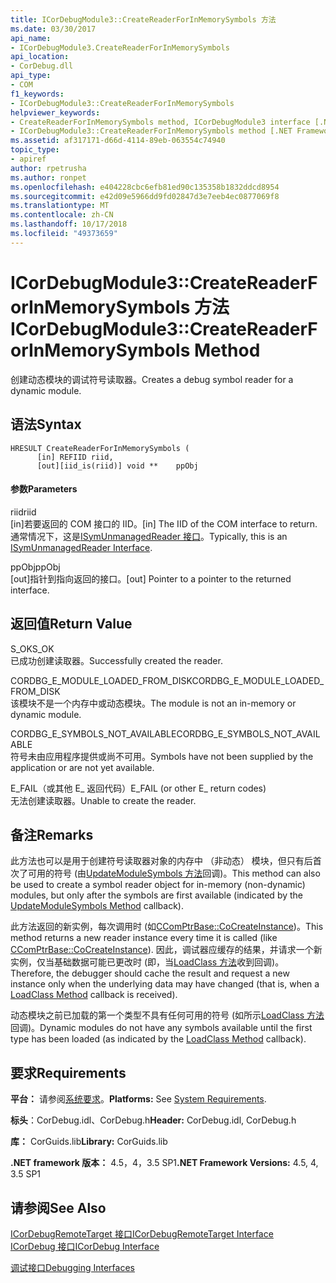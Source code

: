 ```yaml
---
title: ICorDebugModule3::CreateReaderForInMemorySymbols 方法
ms.date: 03/30/2017
api_name:
- ICorDebugModule3.CreateReaderForInMemorySymbols
api_location:
- CorDebug.dll
api_type:
- COM
f1_keywords:
- ICorDebugModule3::CreateReaderForInMemorySymbols
helpviewer_keywords:
- CreateReaderForInMemorySymbols method, ICorDebugModule3 interface [.NET Framework debugging]
- ICorDebugModule3::CreateReaderForInMemorySymbols method [.NET Framework debugging]
ms.assetid: af317171-d66d-4114-89eb-063554c74940
topic_type:
- apiref
author: rpetrusha
ms.author: ronpet
ms.openlocfilehash: e404228cbc6efb81ed90c135358b1832ddcd8954
ms.sourcegitcommit: e42d09e5966dd9fd02847d3e7eeb4ec0877069f8
ms.translationtype: MT
ms.contentlocale: zh-CN
ms.lasthandoff: 10/17/2018
ms.locfileid: "49373659"
---
```

# <a name="icordebugmodule3createreaderforinmemorysymbols-method"></a><span data-ttu-id="b9583-102">ICorDebugModule3::CreateReaderForInMemorySymbols 方法</span><span class="sxs-lookup"><span data-stu-id="b9583-102">ICorDebugModule3::CreateReaderForInMemorySymbols Method</span></span>
<span data-ttu-id="b9583-103">创建动态模块的调试符号读取器。</span><span class="sxs-lookup"><span data-stu-id="b9583-103">Creates a debug symbol reader for a dynamic module.</span></span>  
  
## <a name="syntax"></a><span data-ttu-id="b9583-104">语法</span><span class="sxs-lookup"><span data-stu-id="b9583-104">Syntax</span></span>  
  
```  
HRESULT CreateReaderForInMemorySymbols (  
      [in] REFIID riid,  
      [out][iid_is(riid)] void **    ppObj  
```  
  
#### <a name="parameters"></a><span data-ttu-id="b9583-105">参数</span><span class="sxs-lookup"><span data-stu-id="b9583-105">Parameters</span></span>  
 <span data-ttu-id="b9583-106">riid</span><span class="sxs-lookup"><span data-stu-id="b9583-106">riid</span></span>  
 <span data-ttu-id="b9583-107">[in]若要返回的 COM 接口的 IID。</span><span class="sxs-lookup"><span data-stu-id="b9583-107">[in] The IID of the COM interface to return.</span></span> <span data-ttu-id="b9583-108">通常情况下，这是[ISymUnmanagedReader 接口](../../../../docs/framework/unmanaged-api/diagnostics/isymunmanagedreader-interface.md)。</span><span class="sxs-lookup"><span data-stu-id="b9583-108">Typically, this is an [ISymUnmanagedReader Interface](../../../../docs/framework/unmanaged-api/diagnostics/isymunmanagedreader-interface.md).</span></span>  
  
 <span data-ttu-id="b9583-109">ppObj</span><span class="sxs-lookup"><span data-stu-id="b9583-109">ppObj</span></span>  
 <span data-ttu-id="b9583-110">[out]指针到指向返回的接口。</span><span class="sxs-lookup"><span data-stu-id="b9583-110">[out] Pointer to a pointer to the returned interface.</span></span>  
  
## <a name="return-value"></a><span data-ttu-id="b9583-111">返回值</span><span class="sxs-lookup"><span data-stu-id="b9583-111">Return Value</span></span>  
 <span data-ttu-id="b9583-112">S_OK</span><span class="sxs-lookup"><span data-stu-id="b9583-112">S_OK</span></span>  
 <span data-ttu-id="b9583-113">已成功创建读取器。</span><span class="sxs-lookup"><span data-stu-id="b9583-113">Successfully created the reader.</span></span>  
  
 <span data-ttu-id="b9583-114">CORDBG_E_MODULE_LOADED_FROM_DISK</span><span class="sxs-lookup"><span data-stu-id="b9583-114">CORDBG_E_MODULE_LOADED_FROM_DISK</span></span>  
 <span data-ttu-id="b9583-115">该模块不是一个内存中或动态模块。</span><span class="sxs-lookup"><span data-stu-id="b9583-115">The module is not an in-memory or dynamic module.</span></span>  
  
 <span data-ttu-id="b9583-116">CORDBG_E_SYMBOLS_NOT_AVAILABLE</span><span class="sxs-lookup"><span data-stu-id="b9583-116">CORDBG_E_SYMBOLS_NOT_AVAILABLE</span></span>  
 <span data-ttu-id="b9583-117">符号未由应用程序提供或尚不可用。</span><span class="sxs-lookup"><span data-stu-id="b9583-117">Symbols have not been supplied by the application or are not yet available.</span></span>  
  
 <span data-ttu-id="b9583-118">E_FAIL（或其他 E_ 返回代码）</span><span class="sxs-lookup"><span data-stu-id="b9583-118">E_FAIL (or other E_ return codes)</span></span>  
 <span data-ttu-id="b9583-119">无法创建读取器。</span><span class="sxs-lookup"><span data-stu-id="b9583-119">Unable to create the reader.</span></span>  
  
## <a name="remarks"></a><span data-ttu-id="b9583-120">备注</span><span class="sxs-lookup"><span data-stu-id="b9583-120">Remarks</span></span>  
 <span data-ttu-id="b9583-121">此方法也可以是用于创建符号读取器对象的内存中 （非动态） 模块，但只有后首次了可用的符号 (由[UpdateModuleSymbols 方法](../../../../docs/framework/unmanaged-api/debugging/icordebugmanagedcallback-updatemodulesymbols-method.md)回调)。</span><span class="sxs-lookup"><span data-stu-id="b9583-121">This method can also be used to create a symbol reader object for in-memory (non-dynamic) modules, but only after the symbols are first available (indicated by the [UpdateModuleSymbols Method](../../../../docs/framework/unmanaged-api/debugging/icordebugmanagedcallback-updatemodulesymbols-method.md) callback).</span></span>  
  
 <span data-ttu-id="b9583-122">此方法返回的新实例，每次调用时 (如[CComPtrBase::CoCreateInstance](/cpp/atl/reference/ccomptrbase-class#cocreateinstance))。</span><span class="sxs-lookup"><span data-stu-id="b9583-122">This method returns a new reader instance every time it is called (like [CComPtrBase::CoCreateInstance](/cpp/atl/reference/ccomptrbase-class#cocreateinstance)).</span></span> <span data-ttu-id="b9583-123">因此，调试器应缓存的结果，并请求一个新实例，仅当基础数据可能已更改时 (即，当[LoadClass 方法](../../../../docs/framework/unmanaged-api/debugging/icordebugmanagedcallback-loadclass-method.md)收到回调)。</span><span class="sxs-lookup"><span data-stu-id="b9583-123">Therefore, the debugger should cache the result and request a new instance only when the underlying data may have changed (that is, when a [LoadClass Method](../../../../docs/framework/unmanaged-api/debugging/icordebugmanagedcallback-loadclass-method.md) callback is received).</span></span>  
  
 <span data-ttu-id="b9583-124">动态模块之前已加载的第一个类型不具有任何可用的符号 (如所示[LoadClass 方法](../../../../docs/framework/unmanaged-api/debugging/icordebugmanagedcallback-loadclass-method.md)回调)。</span><span class="sxs-lookup"><span data-stu-id="b9583-124">Dynamic modules do not have any symbols available until the first type has been loaded (as indicated by the [LoadClass Method](../../../../docs/framework/unmanaged-api/debugging/icordebugmanagedcallback-loadclass-method.md) callback).</span></span>  
  
## <a name="requirements"></a><span data-ttu-id="b9583-125">要求</span><span class="sxs-lookup"><span data-stu-id="b9583-125">Requirements</span></span>  
 <span data-ttu-id="b9583-126">**平台：** 请参阅[系统要求](../../../../docs/framework/get-started/system-requirements.md)。</span><span class="sxs-lookup"><span data-stu-id="b9583-126">**Platforms:** See [System Requirements](../../../../docs/framework/get-started/system-requirements.md).</span></span>  
  
 <span data-ttu-id="b9583-127">**标头**：CorDebug.idl、CorDebug.h</span><span class="sxs-lookup"><span data-stu-id="b9583-127">**Header:** CorDebug.idl, CorDebug.h</span></span>  
  
 <span data-ttu-id="b9583-128">**库：** CorGuids.lib</span><span class="sxs-lookup"><span data-stu-id="b9583-128">**Library:** CorGuids.lib</span></span>  
  
 <span data-ttu-id="b9583-129">**.NET framework 版本：** 4.5，4，3.5 SP1</span><span class="sxs-lookup"><span data-stu-id="b9583-129">**.NET Framework Versions:** 4.5, 4, 3.5 SP1</span></span>  
  
## <a name="see-also"></a><span data-ttu-id="b9583-130">请参阅</span><span class="sxs-lookup"><span data-stu-id="b9583-130">See Also</span></span>  
 [<span data-ttu-id="b9583-131">ICorDebugRemoteTarget 接口</span><span class="sxs-lookup"><span data-stu-id="b9583-131">ICorDebugRemoteTarget Interface</span></span>](../../../../docs/framework/unmanaged-api/debugging/icordebugremotetarget-interface.md)  
 [<span data-ttu-id="b9583-132">ICorDebug 接口</span><span class="sxs-lookup"><span data-stu-id="b9583-132">ICorDebug Interface</span></span>](../../../../docs/framework/unmanaged-api/debugging/icordebug-interface.md)  
    
 [<span data-ttu-id="b9583-133">调试接口</span><span class="sxs-lookup"><span data-stu-id="b9583-133">Debugging Interfaces</span></span>](../../../../docs/framework/unmanaged-api/debugging/debugging-interfaces.md)
